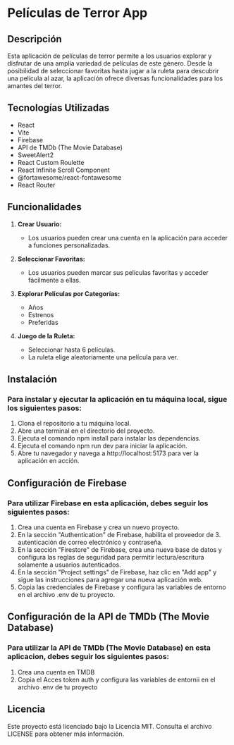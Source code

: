 # Películas de Terror App

## Descripción

Esta aplicación de películas de terror permite a los usuarios explorar y disfrutar de una amplia variedad de películas de este género. Desde la posibilidad de seleccionar favoritas hasta jugar a la ruleta para descubrir una película al azar, la aplicación ofrece diversas funcionalidades para los amantes del terror.

## Tecnologías Utilizadas

- React
- Vite
- Firebase
- API de TMDb (The Movie Database)
- SweetAlert2
- React Custom Roulette
- React Infinite Scroll Component
- @fortawesome/react-fontawesome
- React Router

## Funcionalidades

1. **Crear Usuario:**
   - Los usuarios pueden crear una cuenta en la aplicación para acceder a funciones personalizadas.

2. **Seleccionar Favoritas:**
   - Los usuarios pueden marcar sus películas favoritas y acceder fácilmente a ellas.

3. **Explorar Películas por Categorías:**
   - Años
   - Estrenos
   - Preferidas

4. **Juego de la Ruleta:**
   - Seleccionar hasta 6 películas.
   - La ruleta elige aleatoriamente una película para ver.

## Instalación

### Para instalar y ejecutar la aplicación en tu máquina local, sigue los siguientes pasos:
 
1. Clona el repositorio a tu máquina local.
2. Abre una terminal en el directorio del proyecto.
3. Ejecuta el comando npm install para instalar las dependencias.
4. Ejecuta el comando npm run dev para iniciar la aplicación.
5. Abre tu navegador y navega a http://localhost:5173 para ver la aplicación en acción.

## Configuración de Firebase

### Para utilizar Firebase en esta aplicación, debes seguir los siguientes pasos:

1. Crea una cuenta en Firebase y crea un nuevo proyecto.
2. En la sección "Authentication" de Firebase, habilita el proveedor de 3. autenticación de correo electrónico y contraseña.
3. En la sección "Firestore" de Firebase, crea una nueva base de datos y configura las reglas de seguridad para permitir lectura/escritura solamente a usuarios autenticados.
4. En la sección "Project settings" de Firebase, haz clic en "Add app" y sigue las instrucciones para agregar una nueva aplicación web.
5. Copia las credenciales de Firebase y configura las variables de entorno en el archivo .env de tu proyecto.

## Configuración de la API de TMDb (The Movie Database)

### Para utilizar la API de TMDb (The Movie Database) en esta aplicacion, debes seguir los siguientes pasos:

1. Crea una cuenta en TMDB
2. Copia el Acces token auth y configura las variables de entornii en el archivo .env de tu proyecto

## Licencia

Este proyecto está licenciado bajo la Licencia MIT. Consulta el archivo LICENSE para obtener más información.